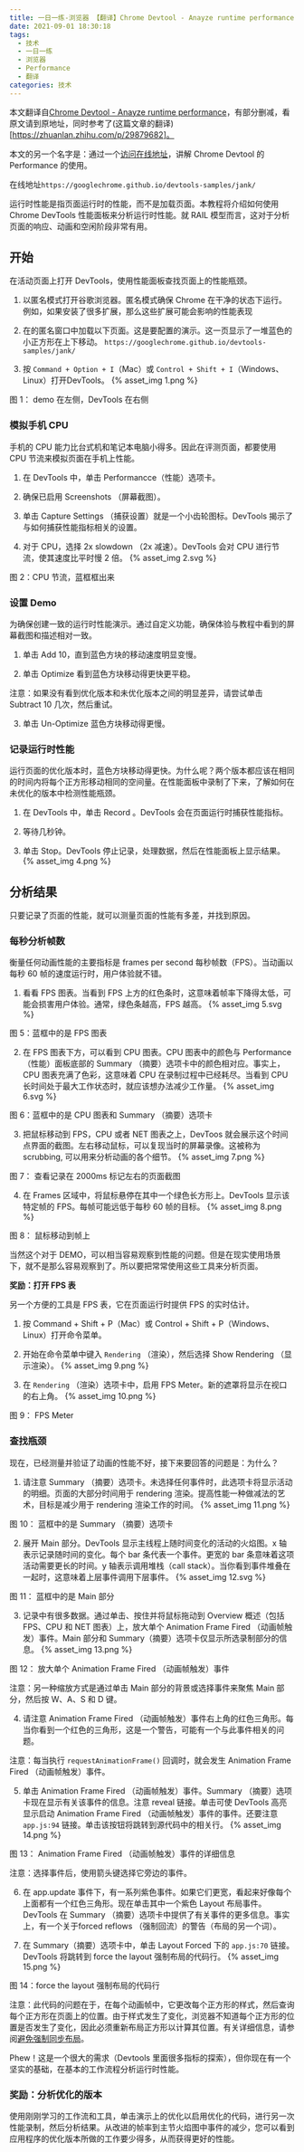 ```yaml
---
title: 一日一练-浏览器 【翻译】Chrome Devtool - Anayze runtime performance
date: 2021-09-01 18:30:18
tags:
  - 技术
  - 一日一练
  - 浏览器
  - Performance
  - 翻译
categories: 技术
---
```


本文翻译自[Chrome Devtool - Anayze runtime performance](https://developer.chrome.com/docs/devtools/evaluate-performance/)，有部分删减，看原文请到原地址，同时参考了(这篇文章的翻译)[https://zhuanlan.zhihu.com/p/29879682]。

本文的另一个名字是：通过一个[访问在线地址](https://googlechrome.github.io/devtools-samples/jank/)，讲解 Chrome Devtool 的 Performance 的使用。

在线地址`https://googlechrome.github.io/devtools-samples/jank/`

<!--more-->

运行时性能是指页面运行时的性能，而不是加载页面。本教程将介绍如何使用 Chrome DevTools 性能面板来分析运行时性能。就 RAIL 模型而言，这对于分析页面的响应、动画和空闲阶段非常有用。

## 开始
在活动页面上打开 DevTools，使用性能面板查找页面上的性能瓶颈。

1. 以匿名模式打开谷歌浏览器。匿名模式确保 Chrome 在干净的状态下运行。例如，如果安装了很多扩展，那么这些扩展可能会影响的性能表现

2. 在的匿名窗口中加载以下页面。这是要配置的演示。这一页显示了一堆蓝色的小正方形在上下移动。
`https://googlechrome.github.io/devtools-samples/jank/`

3. 按 `Command + Option + I`（Mac）或 `Control + Shift + I`（Windows、Linux）打开DevTools。
{% asset_img 1.png %}

图 1： demo 在左侧，DevTools 在右侧

### 模拟手机 CPU
手机的 CPU 能力比台式机和笔记本电脑小得多。因此在评测页面，都要使用  CPU 节流来模拟页面在手机上性能。

1. 在 DevTools 中，单击 Performancce（性能）选项卡。

2. 确保已启用 Screenshots （屏幕截图）。

3. 单击 Capture Settings （捕获设置）就是一个小齿轮图标。DevTools 揭示了与如何捕获性能指标相关的设置。

4. 对于 CPU，选择 2x slowdown （2x 减速）。DevTools 会对 CPU 进行节流，使其速度比平时慢 2 倍。
{% asset_img 2.svg %}

图 2：CPU 节流，蓝框框出来

### 设置  Demo
为确保创建一致的运行时性能演示。通过自定义功能，确保体验与教程中看到的屏幕截图和描述相对一致。

1. 单击 Add 10，直到蓝色方块的移动速度明显变慢。

2. 单击 Optimize 看到蓝色方块移动得更快更平稳。

注意：如果没有看到优化版本和未优化版本之间的明显差异，请尝试单击 Subtract 10 几次，然后重试。

3. 单击 Un-Optimize 蓝色方块移动得更慢。

### 记录运行时性能
运行页面的优化版本时，蓝色方块移动得更快。为什么呢？两个版本都应该在相同的时间内将每个正方形移动相同的空间量。在性能面板中录制了下来，了解如何在未优化的版本中检测性能瓶颈。

1. 在 DevTools 中，单击 Record 。DevTools 会在页面运行时捕获性能指标。

2. 等待几秒钟。

3. 单击 Stop。DevTools 停止记录，处理数据，然后在性能面板上显示结果。
{% asset_img 4.png %}

## 分析结果
只要记录了页面的性能，就可以测量页面的性能有多差，并找到原因。

### 每秒分析帧数
衡量任何动画性能的主要指标是 frames per second 每秒帧数（FPS）。当动画以每秒 60 帧的速度运行时，用户体验就不错。

1. 看看 FPS 图表。当看到 FPS 上方的红色条时，这意味着帧率下降得太低，可能会损害用户体验。通常，绿色条越高，FPS 越高。
{% asset_img 5.svg %}

图 5：蓝框中的是 FPS 图表

2. 在 FPS 图表下方，可以看到 CPU 图表。CPU 图表中的颜色与 Performance （性能）面板底部的 Summary （摘要）选项卡中的颜色相对应。事实上，CPU 图表充满了色彩，这意味着 CPU 在录制过程中已经耗尽。当看到 CPU 长时间处于最大工作状态时，就应该想办法减少工作量。
{% asset_img 6.svg %}

图 6：蓝框中的是 CPU 图表和 Summary （摘要）选项卡

3. 把鼠标移动到 FPS，CPU 或者 NET 图表之上，DevToos 就会展示这个时间点界面的截图。左右移动鼠标，可以复现当时的屏幕录像。这被称为 scrubbing, 可以用来分析动画的各个细节。
{% asset_img 7.png %}

图 7： 查看记录在 2000ms 标记左右的页面截图

4. 在 Frames 区域中，将鼠标悬停在其中一个绿色长方形上。DevTools 显示该特定帧的 FPS。每帧可能远低于每秒 60 帧的目标。
{% asset_img 8.png %}

图 8： 鼠标移动到帧上

当然这个对于 DEMO，可以相当容易观察到性能的问题。但是在现实使用场景下，就不是那么容易观察到了。所以要把常常使用这些工具来分析页面。

**奖励：打开 FPS 表**

另一个方便的工具是 FPS 表，它在页面运行时提供 FPS 的实时估计。
1. 按 Command + Shift + P（Mac）或 Control + Shift + P（Windows、Linux）打开命令菜单。

2. 开始在命令菜单中键入 `Rendering` （渲染），然后选择 Show Rendering （显示渲染）。
{% asset_img 9.png %}

3. 在 `Rendering` （渲染）选项卡中，启用 FPS Meter。新的遮罩将显示在视口的右上角。
{% asset_img 10.png %}

图 9： FPS Meter

### 查找瓶颈
现在，已经测量并验证了动画的性能不好，接下来要回答的问题是：为什么？

1. 请注意 Summary （摘要）选项卡。未选择任何事件时，此选项卡将显示活动的明细。页面的大部分时间用于 rendering 渲染。提高性能一种做减法的艺术，目标是减少用于 rendering 渲染工作的时间。
{% asset_img 11.png %}

图 10： 蓝框中的是 Summary （摘要）选项卡

2. 展开 Main 部分。DevTools 显示主线程上随时间变化的活动的火焰图。x 轴表示记录随时间的变化。每个 bar 条代表一个事件。更宽的 bar 条意味着这项活动需要更长的时间。y 轴表示调用堆栈（call stack）。当你看到事件堆叠在一起时，这意味着上层事件调用下层事件。
{% asset_img 12.svg %}

图 11： 蓝框中的是 Main 部分

3. 记录中有很多数据。通过单击、按住并将鼠标拖动到 Overview 概述（包括 FPS、CPU 和 NET 图表）上，放大单个 Animation Frame Fired （动画帧触发）事件。Main 部分和 Summary（摘要）选项卡仅显示所选录制部分的信息。
{% asset_img 13.png %}

图 12： 放大单个 Animation Frame Fired （动画帧触发）事件

注意：另一种缩放方式是通过单击 Main 部分的背景或选择事件来聚焦 Main 部分，然后按 W、A、S 和 D 键。

4. 请注意 Animation Frame Fired （动画帧触发）事件右上角的红色三角形。每当你看到一个红色的三角形，这是一个警告，可能有一个与此事件相关的问题。

注意：每当执行 `requestAnimationFrame()` 回调时，就会发生 Animation Frame Fired （动画帧触发）事件。

5. 单击 Animation Frame Fired （动画帧触发）事件。Summary （摘要）选项卡现在显示有关该事件的信息。注意 reveal 链接。单击可使 DevTools 高亮显示启动 Animation Frame Fired （动画帧触发）事件的事件。还要注意 `app.js:94` 链接。单击该按钮将跳转到源代码中的相关行。
{% asset_img 14.png %}

图 13： Animation Frame Fired （动画帧触发）事件的详细信息

注意：选择事件后，使用箭头键选择它旁边的事件。

6. 在 app.update 事件下，有一系列紫色事件。如果它们更宽，看起来好像每个上面都有一个红色三角形。现在单击其中一个紫色 Layout 布局事件。DevTools 在 Summary （摘要）选项卡中提供了有关事件的更多信息。事实上，有一个关于forced reflows （强制回流）的警告（布局的另一个词）。

7. 在 Summary（摘要）选项卡中，单击 Layout Forced 下的 `app.js:70` 链接。DevTools 将跳转到 force the layout 强制布局的代码行。
{% asset_img 15.png %}

图 14：force the layout 强制布局的代码行

注意：此代码的问题在于，在每个动画帧中，它更改每个正方形的样式，然后查询每个正方形在页面上的位置。由于样式发生了变化，浏览器不知道每个正方形的位置是否发生了变化，因此必须重新布局正方形以计算其位置。有关详细信息，请参阅[避免强制同步布局](https://developers.google.com/web/fundamentals/performance/rendering/avoid-large-complex-layouts-and-layout-thrashing#avoid_forced_synchronous_layouts)。

Phew！这是一个很大的需求（Devtools 里面很多指标的探索），但你现在有一个坚实的基础，在基本的工作流程分析运行时性能。

### 奖励：分析优化的版本
使用刚刚学习的工作流和工具，单击演示上的优化以启用优化的代码，进行另一次性能录制，然后分析结果。从改进的帧率到主节火焰图中事件的减少，您可以看到应用程序的优化版本所做的工作要少得多，从而获得更好的性能。




